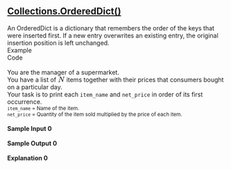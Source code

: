 ## **[Collections.OrderedDict()](https://www.hackerrank.com/challenges/py-collections-ordereddict)** 
An OrderedDict is a dictionary that remembers the order of the keys that were inserted first. If a new entry overwrites an existing entry, the original insertion position is left unchanged.<br>Example<br>Code<br><br>You are the manager of a supermarket. <br>
You have a list of <span style="font-size: 100%; display: inline-block;" class="MathJax_SVG" id="MathJax-Element-1-Frame"><svg xmlns:xlink="http://www.w3.org/1999/xlink" width="2.064ex" height="2.176ex" style="vertical-align: -0.338ex;" viewBox="0 -791.3 888.5 936.9" role="img" focusable="false"><g stroke="currentColor" fill="currentColor" stroke-width="0" transform="matrix(1 0 0 -1 0 0)"><path stroke-width="1" d="M234 637Q231 637 226 637Q201 637 196 638T191 649Q191 676 202 682Q204 683 299 683Q376 683 387 683T401 677Q612 181 616 168L670 381Q723 592 723 606Q723 633 659 637Q635 637 635 648Q635 650 637 660Q641 676 643 679T653 683Q656 683 684 682T767 680Q817 680 843 681T873 682Q888 682 888 672Q888 650 880 642Q878 637 858 637Q787 633 769 597L620 7Q618 0 599 0Q585 0 582 2Q579 5 453 305L326 604L261 344Q196 88 196 79Q201 46 268 46H278Q284 41 284 38T282 19Q278 6 272 0H259Q228 2 151 2Q123 2 100 2T63 2T46 1Q31 1 31 10Q31 14 34 26T39 40Q41 46 62 46Q130 49 150 85Q154 91 221 362L289 634Q287 635 234 637Z"></path></g></svg></span> items together with their prices that consumers bought on a particular day. <br>
Your task is to print each <code>item_name</code> and <code>net_price</code> in order of its first occurrence.  <br><sub><code>item_name</code> = Name of the item.</sub> <br>
<sub><code>net_price</code> = Quantity of the item sold multiplied by the price of each item.</sub><br><br>**Sample Input 0**<br><br>**Sample Output 0**<br><br>**Explanation 0**<br><br>